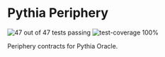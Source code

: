 # Pythia Periphery

![47 out of 47 tests passing](https://img.shields.io/badge/tests-47/47%20passing-brightgreen.svg?style=flat-square)
![test-coverage 100%](https://img.shields.io/badge/test%20coverage-100%25-brightgreen.svg?style=flat-square)

Periphery contracts for Pythia Oracle.